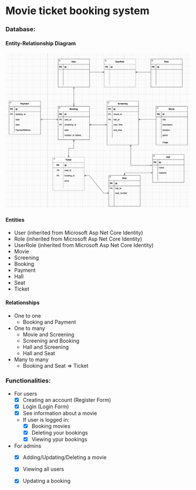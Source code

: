 # Movie ticket booking system 

### __Database__:


#### __Entity-Relationship Diagram__
![](/MovieTicketBooking_Frontend/src/assets/diagrama.png)

#### __Entities__
- User (inherited from Microsoft Asp Net Core Identity)
- Role (inherited from Microsoft Asp Net Core Identity)
- UserRole (inherited from Microsoft Asp Net Core Identity)
- Movie
- Screening
- Booking
- Payment
- Hall
- Seat
- Ticket
    

#### __Relationships__
- One to one
    - Booking and Payment
- One to many
    - Movie and Screening
    - Screening and Booking
    - Hall and Screening
    - Hall and Seat
- Many to many
    - Booking and Seat => Ticket

### __Functionalities__:

- For users
    - [x] Creating an account (Register Form)
    - [x] Login (Login Form)
    - [x] See information about a movie 
    - If user is logged in:
        - [x] Booking movies
        - [x] Deleting your bookings
        - [x] Viewing ypur bookings
- For admins
    - [x] Adding/Updating/Deleting a movie
    - [x] Viewing all users
    - [x] Updating a booking



